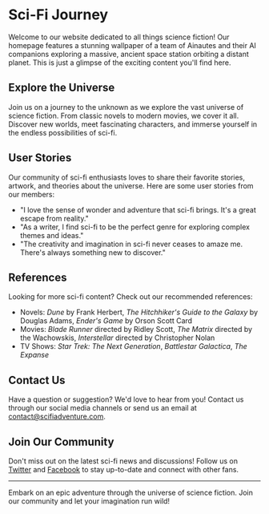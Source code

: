 <!--font:Barlow Condensed-->

# Sci-Fi Journey

Welcome to our website dedicated to all things science fiction! Our homepage features a stunning wallpaper of a team of Ainautes and their AI companions exploring a massive, ancient space station orbiting a distant planet. This is just a glimpse of the exciting content you'll find here.

## Explore the Universe

Join us on a journey to the unknown as we explore the vast universe of science fiction. From classic novels to modern movies, we cover it all. Discover new worlds, meet fascinating characters, and immerse yourself in the endless possibilities of sci-fi.

## User Stories

Our community of sci-fi enthusiasts loves to share their favorite stories, artwork, and theories about the universe. Here are some user stories from our members:

- "I love the sense of wonder and adventure that sci-fi brings. It's a great escape from reality."
- "As a writer, I find sci-fi to be the perfect genre for exploring complex themes and ideas."
- "The creativity and imagination in sci-fi never ceases to amaze me. There's always something new to discover."

## References

Looking for more sci-fi content? Check out our recommended references:

- Novels: *Dune* by Frank Herbert, *The Hitchhiker's Guide to the Galaxy* by Douglas Adams, *Ender's Game* by Orson Scott Card
- Movies: *Blade Runner* directed by Ridley Scott, *The Matrix* directed by the Wachowskis, *Interstellar* directed by Christopher Nolan
- TV Shows: *Star Trek: The Next Generation*, *Battlestar Galactica*, *The Expanse*

## Contact Us

Have a question or suggestion? We'd love to hear from you! Contact us through our social media channels or send us an email at [contact@scifiadventure.com](mailto:contact@scifiadventure.com).

## Join Our Community

Don't miss out on the latest sci-fi news and discussions! Follow us on [Twitter](#) and [Facebook](#) to stay up-to-date and connect with other fans.

---

Embark on an epic adventure through the universe of science fiction. Join our community and let your imagination run wild!

<!--

Write me content for website with wallpaper which alt text is:

"A team of Ainautes and their AI companions exploring a massive, ancient space station orbiting a distant planet."

The name/title of the page should not be 1:1 copy of the alt text but rather a real content of the website which is using this wallpaper.

- Use markdown format 
- Start with heading
- Heading should be short and concise
- The content should look like a real website 
- The website should not be about the wallpaper, wallpaper is just a related background
- Heading should be contain work "wallpaper" or "background"
- Include real sections like references, contact, user stories, etc. use things relevant to the page purpose.
- Feel free to use structure like headings, bullets, numbering, blockquotes, paragraphs, horizontal lines, etc.
- You can use formatting like bold or _italic_
- You can include UTF-8 emojis
- Links should be only #hash anchors (and you can refer to the document itself)
- Do not include images


---


# Exploring the Depths of Space: A Sci-Fi Adventure Wallpaper

Welcome to our website dedicated to all things science fiction! Our wallpaper featuring a team of Ainautes and their AI companions exploring a massive, ancient space station orbiting a distant planet is just the beginning of the adventure that awaits you here.

## User Stories

Our community of sci-fi enthusiasts loves to share their favorite stories, artwork, and theories about the universe. Here are some user stories from our members:

- "I love this wallpaper because it reminds me of my favorite sci-fi book series where the characters explore abandoned alien stations."
- "This wallpaper inspired me to write my own sci-fi short story about a group of explorers who discover an ancient civilization on a distant planet."
- "As an artist, I appreciate the attention to detail in this wallpaper. The futuristic spacesuits and intricate machinery really bring the scene to life."

## References

Looking for more sci-fi content? Check out our recommended references:

- Novels: *Dune* by Frank Herbert, *The Hitchhiker's Guide to the Galaxy* by Douglas Adams, *Ender's Game* by Orson Scott Card
- Movies: *Blade Runner* directed by Ridley Scott, *The Matrix* directed by the Wachowskis, *Interstellar* directed by Christopher Nolan
- TV Shows: *Star Trek: The Next Generation*, *Battlestar Galactica*, *The Expanse*

## Contact Us

Have a question or suggestion? We'd love to hear from you! Contact us through our social media channels or send us an email at [contact@scifiadventure.com](mailto:contact@scifiadventure.com).

## Join Our Community

Don't miss out on the latest sci-fi news and discussions! Follow us on [Twitter](#) and [Facebook](#) to stay up-to-date and connect with other fans.

---

Experience the thrill of space exploration every time you open your device with our sci-fi adventure wallpaper. Join our community and let your imagination run wild!


---


Heading should not include word "wallpaper". The website should not be about the wallpaper itself, wallpaper is just a related background, rewrite whole content.


---


# Journey to the Unknown: A Sci-Fi Adventure Website

Welcome to our website dedicated to all things science fiction! Our homepage features a stunning wallpaper of a team of Ainautes and their AI companions exploring a massive, ancient space station orbiting a distant planet. This is just a glimpse of the exciting content you'll find here.

## Explore the Universe

Join us on a journey to the unknown as we explore the vast universe of science fiction. From classic novels to modern movies, we cover it all. Discover new worlds, meet fascinating characters, and immerse yourself in the endless possibilities of sci-fi.

## User Stories

Our community of sci-fi enthusiasts loves to share their favorite stories, artwork, and theories about the universe. Here are some user stories from our members:

- "I love the sense of wonder and adventure that sci-fi brings. It's a great escape from reality."
- "As a writer, I find sci-fi to be the perfect genre for exploring complex themes and ideas."
- "The creativity and imagination in sci-fi never ceases to amaze me. There's always something new to discover."

## References

Looking for more sci-fi content? Check out our recommended references:

- Novels: *Dune* by Frank Herbert, *The Hitchhiker's Guide to the Galaxy* by Douglas Adams, *Ender's Game* by Orson Scott Card
- Movies: *Blade Runner* directed by Ridley Scott, *The Matrix* directed by the Wachowskis, *Interstellar* directed by Christopher Nolan
- TV Shows: *Star Trek: The Next Generation*, *Battlestar Galactica*, *The Expanse*

## Contact Us

Have a question or suggestion? We'd love to hear from you! Contact us through our social media channels or send us an email at [contact@scifiadventure.com](mailto:contact@scifiadventure.com).

## Join Our Community

Don't miss out on the latest sci-fi news and discussions! Follow us on [Twitter](#) and [Facebook](#) to stay up-to-date and connect with other fans.

---

Embark on an epic adventure through the universe of science fiction. Join our community and let your imagination run wild!

-->
